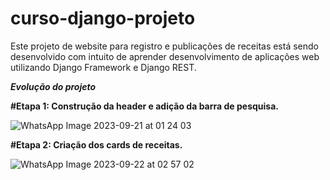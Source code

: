 # curso-django-projeto
Este projeto de website para registro e publicações de receitas está sendo desenvolvido com intuito de aprender desenvolvimento de aplicações web utilizando Django Framework e Django REST. 

**_Evolução do projeto_**

**__#Etapa 1: Construção da header e adição da barra de pesquisa.__**

![WhatsApp Image 2023-09-21 at 01 24 03](https://github.com/Paulo-fernds/curso-django-projeto/assets/100871578/669af1a2-c114-465c-b805-5757cb4f65dc)

**__#Etapa 2: Criação dos cards de receitas.__**

![WhatsApp Image 2023-09-22 at 02 57 02](https://github.com/Paulo-fernds/curso-django-projeto/assets/100871578/7b2d3424-6714-4fc4-93be-65cc7b4ea175)
